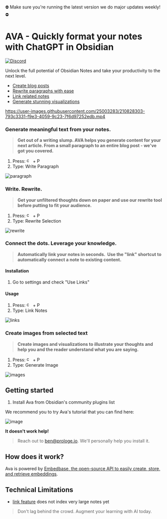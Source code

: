 ⛔️ Make sure you're running the latest version we do major updates weekly!⛔️

# AVA - Quickly format your notes with ChatGPT in Obsidian

[![Discord](https://img.shields.io/badge/Discord-%235865F2.svg?style=for-the-badge&logo=discord&logoColor=white)](https://discord.gg/DYE6VFTJET)

Unlock the full potential of Obsidian Notes and take your productivity to the next level.

- [Create blog posts](https://github.com/louis030195/obsidian-ava/blob/main/README.md#generate-meaningful-text-from-your-notes)
- [Rewrite paragraphs with ease](https://github.com/louis030195/obsidian-ava/blob/main/README.md#write-rewrite)
- [Link related notes](https://github.com/louis030195/obsidian-ava/blob/main/README.md#connect-the-dots-leverage-your-knowledge)
- [Generate stunning visualizations](https://github.com/louis030195/obsidian-ava/blob/main/README.md#create-images-from-selected-text)

https://user-images.githubusercontent.com/25003283/210828303-793c3331-f9e3-4059-9c23-7f6d97252edb.mp4

### Generate meaningful text from your notes.

> **Get out of a writing slump. AVA helps you generate content for your next article. From a small paragraph to an entire blog post - we've got you covered.**

1. Press: <img  alt="cmd" src="https://upload.wikimedia.org/wikipedia/commons/thumb/8/8b/Looped_square_on_white_background.svg/560px-Looped_square_on_white_background.svg.png?20071209071920" width="16" height="16"> + P
2. Type: Write Paragraph

![paragraph](https://user-images.githubusercontent.com/11430621/207849826-aa59103a-3e60-47ec-85bd-45076ebf8960.gif)

### Write. Rewrite.

> **Get your unfiltered thoughts down on paper and use our rewrite tool before putting to fit your audience.**

1. Press: <img  alt="cmd" src="https://upload.wikimedia.org/wikipedia/commons/thumb/8/8b/Looped_square_on_white_background.svg/560px-Looped_square_on_white_background.svg.png?20071209071920" width="16" height="16"> + P
2. Type: Rewrite Selection

![rewrite](https://user-images.githubusercontent.com/25003283/213139728-23ad27fa-1c05-4e58-8bad-5ec41768d1e5.gif)


### Connect the dots. Leverage your knowledge.

> **Automatically link your notes in seconds.  Use the "link" shortcut to automatically connect a note to existing content.**

#### Installation

1. Go to settings and check "Use Links"

#### Usage

1. Press: <img  alt="cmd" src="https://upload.wikimedia.org/wikipedia/commons/thumb/8/8b/Looped_square_on_white_background.svg/560px-Looped_square_on_white_background.svg.png?20071209071920" width="16" height="16"> + P
2. Type: Link Notes

![links](https://user-images.githubusercontent.com/25003283/213157399-03c9a557-8105-4ec8-b5c6-2487b636abd7.gif)


### Create images from selected text

> **Create images and visualizations to illustrate your thoughts and help you and the reader understand what you are saying.**

1. Press: <img  alt="cmd" src="https://upload.wikimedia.org/wikipedia/commons/thumb/8/8b/Looped_square_on_white_background.svg/560px-Looped_square_on_white_background.svg.png?20071209071920" width="16" height="16"> + P
2. Type: Generate Image

![images](https://user-images.githubusercontent.com/25003283/208254052-136f3fac-3ef6-46d5-85eb-73a4d249ffdf.gif)

## Getting started

1. Install Ava from Obsidian's community plugins list

We recommend you to try Ava's tutorial that you can find here:

![image](https://user-images.githubusercontent.com/25003283/213156343-c44c0e64-8c22-47f2-81b3-2faad460a717.png)

**It doesn't work help!**

> Reach out to ben@prologe.io. We'll personally help you install it.

## How does it work?

Ava is powered by [Embedbase, the open-source API to easily create, store, and retrieve embeddings](https://github.com/another-ai/embedbase-ava).

## Technical Limitations

- [link feature](https://github.com/louis030195/obsidian-ava/blob/main/README.md#connect-the-dots-leverage-your-knowledge) does not index very large notes yet

> Don't lag behind the crowd. Augment your learning with AI today.
